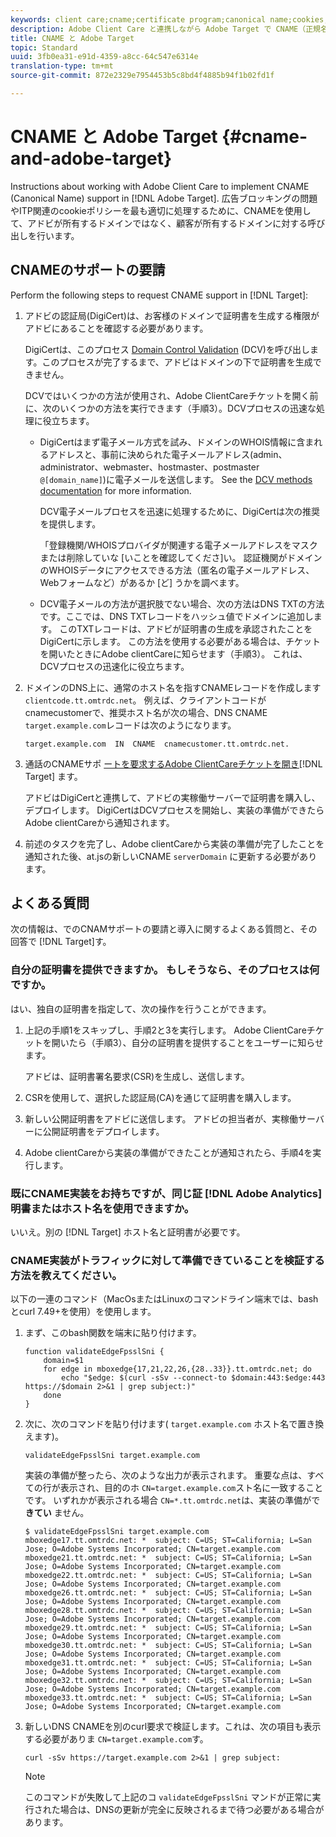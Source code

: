 ```yaml
---
keywords: client care;cname;certificate program;canonical name;cookies;certificate;amc;adobe managed certificate;digicert;domain control validation;dcv
description: Adobe Client Care と連携しながら Adobe Target で CNAME（正規名）サポートを実装する方法について説明します。
title: CNAME と Adobe Target
topic: Standard
uuid: 3fb0ea31-e91d-4359-a8cc-64c547e6314e
translation-type: tm+mt
source-git-commit: 872e2329e7954453b5c8bd4f4885b94f1b02fd1f

---
```



# CNAME と Adobe Target {#cname-and-adobe-target}

Instructions about working with Adobe Client Care to implement CNAME (Canonical Name) support in [!DNL Adobe Target]. 広告ブロッキングの問題やITP関連のcookieポリシーを最も適切に処理するために、CNAMEを使用して、アドビが所有するドメインではなく、顧客が所有するドメインに対する呼び出しを行います。

## CNAMEのサポートの要請

Perform the following steps to request CNAME support in [!DNL Target]:

1. アドビの認証局(DigiCert)は、お客様のドメインで証明書を生成する権限がアドビにあることを確認する必要があります。

   DigiCertは、このプロセス [Domain Control Validation](https://docs.digicert.com/manage-certificates/dv-certificate-enrollment/domain-control-validation-dcv-methods/) (DCV)を呼び出します。このプロセスが完了するまで、アドビはドメインの下で証明書を生成できません。

   DCVではいくつかの方法が使用され、Adobe ClientCareチケットを開く前に、次のいくつかの方法を実行できます（手順3）。DCVプロセスの迅速な処理に役立ちます。

   * DigiCertはまず電子メール方式を試み、ドメインのWHOIS情報に含まれるアドレスと、事前に決められた電子メールアドレス(admin、administrator、webmaster、hostmaster、postmaster `@[domain_name]`)に電子メールを送信します。 See the [DCV methods documentation](https://docs.digicert.com/manage-certificates/dv-certificate-enrollment/domain-control-validation-dcv-methods/) for more information.

      DCV電子メールプロセスを迅速に処理するために、DigiCertは次の推奨を提供します。

      「登録機関/WHOISプロバイダが関連する電子メールアドレスをマスクまたは削除していな [いことを確認してくださ]い。 認証機関がドメインのWHOISデータにアクセスできる方法（匿名の電子メールアドレス、Webフォームなど）があるか [ど] うかを調べます。

   * DCV電子メールの方法が選択肢でない場合、次の方法はDNS TXTの方法です。ここでは、DNS TXTレコードをハッシュ値でドメインに追加します。 このTXTレコードは、アドビが証明書の生成を承認されたことをDigiCertに示します。 この方法を使用する必要がある場合は、チケットを開いたときにAdobe clientCareに知らせます（手順3）。 これは、DCVプロセスの迅速化に役立ちます。

1. ドメインのDNS上に、通常のホスト名を指すCNAMEレコードを作成します `clientcode.tt.omtrdc.net`。 例えば、クライアントコードがcnamecustomerで、推奨ホスト名が次の場合、DNS CNAME `target.example.com`レコードは次のようになります。

   ```
   target.example.com  IN  CNAME  cnamecustomer.tt.omtrdc.net.
   ```

1. 通話のCNAMEサポ [ートを要求するAdobe ClientCareチケットを開き](https://docs.adobe.com/content/help/en/target/using/cmp-resources-and-contact-information.html#reference_ACA3391A00EF467B87930A450050077C)[!DNL Target] ます。

   アドビはDigiCertと連携して、アドビの実稼働サーバーで証明書を購入し、デプロイします。 DigiCertはDCVプロセスを開始し、実装の準備ができたらAdobe clientCareから通知されます。

1. 前述のタスクを完了し、Adobe clientCareから実装の準備が完了したことを通知された後、at.jsの新しいCNAME `serverDomain` に更新する必要があります。

## よくある質問

次の情報は、でのCNAMサポートの要請と導入に関するよくある質問と、その回答で [!DNL Target]す。

### 自分の証明書を提供できますか。 もしそうなら、そのプロセスは何ですか。

はい、独自の証明書を指定して、次の操作を行うことができます。

1. 上記の手順1をスキップし、手順2と3を実行します。 Adobe ClientCareチケットを開いたら（手順3）、自分の証明書を提供することをユーザーに知らせます。

   アドビは、証明書署名要求(CSR)を生成し、送信します。

1. CSRを使用して、選択した認証局(CA)を通じて証明書を購入します。

1. 新しい公開証明書をアドビに送信します。 アドビの担当者が、実稼働サーバーに公開証明書をデプロイします。

1. Adobe clientCareから実装の準備ができたことが通知されたら、手順4を実行します。

### 既にCNAME実装をお持ちですが、同じ証 [!DNL Adobe Analytics]明書またはホスト名を使用できますか。

いいえ。別の [!DNL Target] ホスト名と証明書が必要です。

### CNAME実装がトラフィックに対して準備できていることを検証する方法を教えてください。

以下の一連のコマンド（MacOsまたはLinuxのコマンドライン端末では、bashとcurl 7.49+を使用）を使用します。

1. まず、このbash関数を端末に貼り付けます。

   ```
   function validateEdgeFpsslSni {
       domain=$1
       for edge in mboxedge{17,21,22,26,{28..33}}.tt.omtrdc.net; do
           echo "$edge: $(curl -sSv --connect-to $domain:443:$edge:443 https://$domain 2>&1 | grep subject:)"
       done
   }
   ```

1. 次に、次のコマンドを貼り付けます( `target.example.com` ホスト名で置き換えます)。

   ```
   validateEdgeFpsslSni target.example.com
   ```

   実装の準備が整ったら、次のような出力が表示されます。 重要な点は、すべての行が表示され、目的のホ `CN=target.example.com`スト名に一致することです。 いずれかが表示される場合 `CN=*.tt.omtrdc.net`は、実装の準備がで **きてい** ません。

   ```
   $ validateEdgeFpsslSni target.example.com
   mboxedge17.tt.omtrdc.net: *  subject: C=US; ST=California; L=San Jose; O=Adobe Systems Incorporated; CN=target.example.com
   mboxedge21.tt.omtrdc.net: *  subject: C=US; ST=California; L=San Jose; O=Adobe Systems Incorporated; CN=target.example.com
   mboxedge22.tt.omtrdc.net: *  subject: C=US; ST=California; L=San Jose; O=Adobe Systems Incorporated; CN=target.example.com
   mboxedge26.tt.omtrdc.net: *  subject: C=US; ST=California; L=San Jose; O=Adobe Systems Incorporated; CN=target.example.com
   mboxedge28.tt.omtrdc.net: *  subject: C=US; ST=California; L=San Jose; O=Adobe Systems Incorporated; CN=target.example.com
   mboxedge29.tt.omtrdc.net: *  subject: C=US; ST=California; L=San Jose; O=Adobe Systems Incorporated; CN=target.example.com
   mboxedge30.tt.omtrdc.net: *  subject: C=US; ST=California; L=San Jose; O=Adobe Systems Incorporated; CN=target.example.com
   mboxedge31.tt.omtrdc.net: *  subject: C=US; ST=California; L=San Jose; O=Adobe Systems Incorporated; CN=target.example.com
   mboxedge32.tt.omtrdc.net: *  subject: C=US; ST=California; L=San Jose; O=Adobe Systems Incorporated; CN=target.example.com
   mboxedge33.tt.omtrdc.net: *  subject: C=US; ST=California; L=San Jose; O=Adobe Systems Incorporated; CN=target.example.com
   ```

1. 新しいDNS CNAMEを別のcurl要求で検証します。これは、次の項目も表示する必要がありま `CN=target.example.com`す。

   ```
   curl -sSv https://target.example.com 2>&1 | grep subject:
   ```

   >[!NOTE]
   >
   >このコマンドが失敗して上記のコ `validateEdgeFpsslSni` マンドが正常に実行された場合は、DNSの更新が完全に反映されるまで待つ必要がある場合があります。

